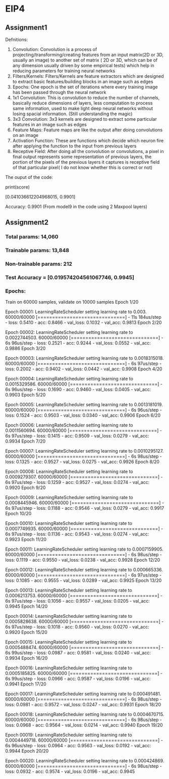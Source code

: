 # EIP4 

## Assignment1 
Defnitions:
1. Convolution: Convolution is a process of projecting/transforming/creating features from an input matrix(2D or 3D, usually an image) to another set of matrix ( 2D or 3D, which can be of any dimension usually driven by some empirical tests) which help in reducing parameters for training neural networks
2. Filters/Kernels: Filters/Kernels are feature extractors which are designed to extract basic features/building blocks in an image such as edges
3. Epochs: One epoch is the set of iterations where every training image has been passed through the neural network
4. 1x1 Convolution: This is convolution to reduce the number of channels, basically reduce dimensions of layers, less computation to process same information, used to make light deep neural networks without losing spacial information. (Still understanding the magic)
5. 3x3 Convolution: 3x3 kernels are designed to extract some particular features in an image such as edges 
6. Feature Maps: Feature maps are like the output after doing convolutions on an image
7. Activation Function: These are functions which decide which neuron fire after applying the function to the input from previous layers
8. Receptive Field: After doing all the convolution or convolutions, a pixel in  final output represents some representation of previous layers, the portion of the pixels of the previous layers it captures is receptive field of that particular pixel( I do not know whether this is correct or not)

The ouput of the code:

print(score)

[0.041036612204968015, 0.9901]

Accuracy: 0.9901 (From model9 in the code using 2 Maxpool layers)

## Assignment2

### Total params: 14,060
### Trainable params: 13,848
### Non-trainable params: 212

### Test Accuracy = [0.019574204561067746, 0.9945]


### Epochs:

Train on 60000 samples, validate on 10000 samples
Epoch 1/20

Epoch 00001: LearningRateScheduler setting learning rate to 0.003.
60000/60000 [==============================] - 11s 184us/step - loss: 0.5410 - acc: 0.8466 - val_loss: 0.1032 - val_acc: 0.9813
Epoch 2/20

Epoch 00002: LearningRateScheduler setting learning rate to 0.0022744503.
60000/60000 [==============================] - 6s 96us/step - loss: 0.2521 - acc: 0.9244 - val_loss: 0.0552 - val_acc: 0.9886
Epoch 3/20

Epoch 00003: LearningRateScheduler setting learning rate to 0.0018315018.
60000/60000 [==============================] - 6s 97us/step - loss: 0.2002 - acc: 0.9402 - val_loss: 0.0442 - val_acc: 0.9908
Epoch 4/20

Epoch 00004: LearningRateScheduler setting learning rate to 0.0015329586.
60000/60000 [==============================] - 6s 96us/step - loss: 0.1690 - acc: 0.9460 - val_loss: 0.0405 - val_acc: 0.9903
Epoch 5/20

Epoch 00005: LearningRateScheduler setting learning rate to 0.0013181019.
60000/60000 [==============================] - 6s 96us/step - loss: 0.1524 - acc: 0.9503 - val_loss: 0.0340 - val_acc: 0.9906
Epoch 6/20

Epoch 00006: LearningRateScheduler setting learning rate to 0.0011560694.
60000/60000 [==============================] - 6s 97us/step - loss: 0.1415 - acc: 0.9509 - val_loss: 0.0279 - val_acc: 0.9934
Epoch 7/20

Epoch 00007: LearningRateScheduler setting learning rate to 0.0010295127.
60000/60000 [==============================] - 6s 98us/step - loss: 0.1325 - acc: 0.9527 - val_loss: 0.0275 - val_acc: 0.9926
Epoch 8/20

Epoch 00008: LearningRateScheduler setting learning rate to 0.0009279307.
60000/60000 [==============================] - 6s 97us/step - loss: 0.1259 - acc: 0.9527 - val_loss: 0.0274 - val_acc: 0.9920
Epoch 9/20

Epoch 00009: LearningRateScheduler setting learning rate to 0.0008445946.
60000/60000 [==============================] - 6s 97us/step - loss: 0.1188 - acc: 0.9546 - val_loss: 0.0279 - val_acc: 0.9917
Epoch 10/20

Epoch 00010: LearningRateScheduler setting learning rate to 0.0007749935.
60000/60000 [==============================] - 6s 97us/step - loss: 0.1136 - acc: 0.9543 - val_loss: 0.0274 - val_acc: 0.9923
Epoch 11/20

Epoch 00011: LearningRateScheduler setting learning rate to 0.0007159905.
60000/60000 [==============================] - 6s 98us/step - loss: 0.1119 - acc: 0.9550 - val_loss: 0.0238 - val_acc: 0.9928
Epoch 12/20

Epoch 00012: LearningRateScheduler setting learning rate to 0.000665336.
60000/60000 [==============================] - 6s 97us/step - loss: 0.1085 - acc: 0.9555 - val_loss: 0.0289 - val_acc: 0.9925
Epoch 13/20

Epoch 00013: LearningRateScheduler setting learning rate to 0.0006213753.
60000/60000 [==============================] - 6s 97us/step - loss: 0.1056 - acc: 0.9557 - val_loss: 0.0205 - val_acc: 0.9945
Epoch 14/20

Epoch 00014: LearningRateScheduler setting learning rate to 0.0005828638.
60000/60000 [==============================] - 6s 97us/step - loss: 0.1018 - acc: 0.9560 - val_loss: 0.0270 - val_acc: 0.9920
Epoch 15/20

Epoch 00015: LearningRateScheduler setting learning rate to 0.0005488474.
60000/60000 [==============================] - 6s 99us/step - loss: 0.0987 - acc: 0.9581 - val_loss: 0.0240 - val_acc: 0.9934
Epoch 16/20

Epoch 00016: LearningRateScheduler setting learning rate to 0.0005185825.
60000/60000 [==============================] - 6s 99us/step - loss: 0.0966 - acc: 0.9587 - val_loss: 0.0196 - val_acc: 0.9941
Epoch 17/20

Epoch 00017: LearningRateScheduler setting learning rate to 0.000491481.
60000/60000 [==============================] - 6s 98us/step - loss: 0.0981 - acc: 0.9572 - val_loss: 0.0247 - val_acc: 0.9931
Epoch 18/20

Epoch 00018: LearningRateScheduler setting learning rate to 0.0004670715.
60000/60000 [==============================] - 6s 98us/step - loss: 0.0968 - acc: 0.9564 - val_loss: 0.0214 - val_acc: 0.9940
Epoch 19/20

Epoch 00019: LearningRateScheduler setting learning rate to 0.0004449718.
60000/60000 [==============================] - 6s 96us/step - loss: 0.0964 - acc: 0.9563 - val_loss: 0.0192 - val_acc: 0.9944
Epoch 20/20

Epoch 00020: LearningRateScheduler setting learning rate to 0.000424869.
60000/60000 [==============================] - 6s 98us/step - loss: 0.0932 - acc: 0.9574 - val_loss: 0.0196 - val_acc: 0.9945
